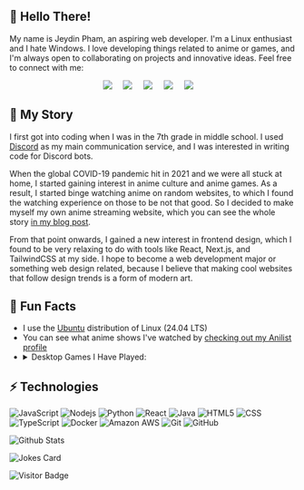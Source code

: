 ## 👋 Hello There!

My name is Jeydin Pham, an aspiring web developer. I'm a Linux enthusiast and I hate Windows. I love developing things related to anime or games, and I'm always open to collaborating on projects and innovative ideas. Feel free to connect with me:

<p align="center">
  <a href="mailto:jeydin@j21.dev?subject=Hello%20there!"><img src="https://img.shields.io/badge/gmail-%23D14836.svg?&style=for-the-badge&logo=gmail&logoColor=white" /></a>&nbsp;&nbsp;&nbsp;&nbsp;
  <a href="https://discord.com/users/690677631720357979"><img src="https://img.shields.io/badge/discord-%233B5998.svg?&style=for-the-badge&logo=discord&logoColor=white" /></a>&nbsp;&nbsp;&nbsp;&nbsp;
  <a href="https://www.instagram.com/jeydin21/"><img src="https://img.shields.io/badge/instagram-%23dc2743.svg?&style=for-the-badge&logo=instagram&logoColor=white" /></a>&nbsp;&nbsp;&nbsp;&nbsp;
  <a href="https://www.linkedin.com/in/jeydinpham/"><img src="https://img.shields.io/badge/linkedin-%230077B5.svg?&style=for-the-badge&logo=linkedin&logoColor=white" /></a>&nbsp;&nbsp;&nbsp;&nbsp;
  <a href="https://twitter.com/jeydin21"><img src="https://img.shields.io/badge/twitter-%231DA1F2.svg?&style=for-the-badge&logo=twitter&logoColor=white" /></a>&nbsp;&nbsp;&nbsp;&nbsp;
</p>

## 📖 My Story
I first got into coding when I was in the 7th grade in middle school. I used [Discord](https://discord.com) as my main communication service, and I was interested in writing code for Discord bots. 

When the global COVID-19 pandemic hit in 2021 and we were all stuck at home, I started gaining interest in anime culture and anime games. As a result, I started binge watching anime on random websites, to which I found the watching experience on those to be not that good. So I decided to make myself my own anime streaming website, which you can see the whole story [in my blog post](https://blog.j21.dev/projects/munchyroll). 

From that point onwards, I gained a new interest in frontend design, which I found to be very relaxing to do with tools like React, Next.js, and TailwindCSS at my side. I hope to become a web development major or something web design related, because I believe that making cool websites that follow design trends is a form of modern art.

## 🤗 Fun Facts
- I use the [Ubuntu](https://ubuntu.com/desktop) distribution of Linux (24.04 LTS)
- You can see what anime shows I've watched by [checking out my Anilist profile](https://anilist.co/user/Jeydin21/)
- <details><summary>Desktop Games I Have Played:</summary><br>
  - Genshin Impact<br>
  - Honkai: Star Rail<br>
  - Honkai Impact 3rd<br>
  - Blue Archive<br>
  - Tetr.io<br>
  - Krunker.io<br>
  <br>
  Yes, I can play these just fine on Linux, even better than Windows since there's no extra bloatware using my resources

## ⚡ Technologies

![JavaScript](https://img.shields.io/badge/-JavaScript-black?style=flat-square&logo=javascript)
![Nodejs](https://img.shields.io/badge/-Nodejs-black?style=flat-square&logo=Node.js)
![Python](https://img.shields.io/badge/-Python-black?style=flat-square&logo=Python)
![React](https://img.shields.io/badge/-React-black?style=flat-square&logo=react)
![Java](https://img.shields.io/badge/-Java-black?style=flat-square&logo=java)
![HTML5](https://img.shields.io/badge/-HTML-black?style=flat-square&logo=html5&logoColor=white)
![CSS](https://img.shields.io/badge/-CSS-black?style=flat-square&logo=css3)
![TypeScript](https://img.shields.io/badge/-TypeScript-black?style=flat-square&logo=typescript)
![Docker](https://img.shields.io/badge/-Docker-black?style=flat-square&logo=docker)
![Amazon AWS](https://img.shields.io/badge/Amazon%20AWS-black?style=flat-square&logo=amazon-aws)
![Git](https://img.shields.io/badge/-Git-black?style=flat-square&logo=git)
![GitHub](https://img.shields.io/badge/-GitHub-black?style=flat-square&logo=github)

![Github Stats](https://github-readme-stats.vercel.app/api?username=jeydin21&count_private=true&show_icons=true&include_all_commits=true&theme=catppuccin_mocha&locale=en)

![Jokes Card](https://readme-jokes.vercel.app/api?bgColor=%231e1e2e&borderColor=%23f5e0dc&qColor=%23f38ba8&aColor=%23a6e3a1&textColor=%23cdd6f4&codeColor=%2389dceb&theme=default)

![Visitor Badge](https://komarev.com/ghpvc/?username=jeydin21&label=Profile%20Views&color=0e75b6&style=flat)
